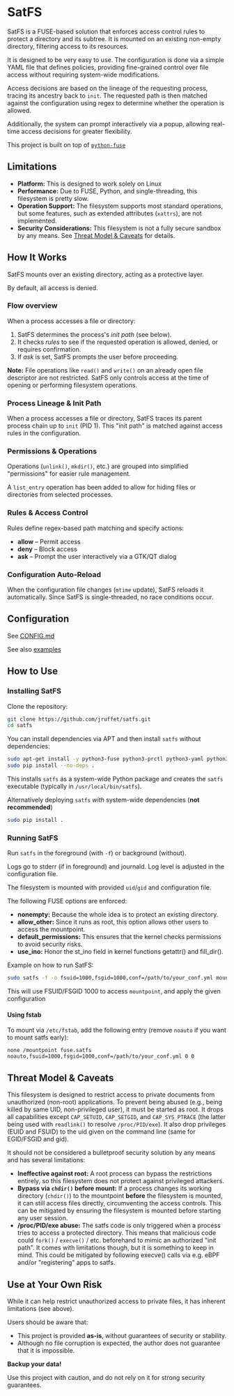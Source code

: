 # SatFS

SatFS is a FUSE-based solution that enforces access control rules to protect a directory and its subtree.
It is mounted on an existing non-empty directory, filtering access to its resources.

It is designed to be very easy to use. The configuration is done via a simple YAML file that defines policies, providing fine-grained control over file access without requiring system-wide modifications.

Access decisions are based on the lineage of the requesting process, tracing its ancestry back to `init`.
The requested path is then matched against the configuration using regex to determine whether the operation is allowed.

Additionally, the system can prompt interactively via a popup, allowing real-time access decisions for greater flexibility.

This project is built on top of [`python-fuse`](https://github.com/libfuse/python-fuse/)

## Limitations

- **Platform:** This is designed to work solely on Linux
- **Performance:** Due to FUSE, Python, and single-threading, this filesystem is pretty slow.
- **Operation Support:** The filesystem supports most standard operations, but some features, such as extended attributes (`xattrs`), are not implemented.
- **Security Considerations:** This filesystem is not a fully secure sandbox by any means. See [Threat Model & Caveats](#threat-model--caveats) for details.


## How It Works
SatFS mounts over an existing directory, acting as a protective layer.

By default, all access is denied.

### Flow overview
When a process accesses a file or directory:
1. SatFS determines the process's *init path* (see below).
2. It checks *rules* to see if the requested operation is allowed, denied, or requires confirmation.
3. If *ask* is set, SatFS prompts the user before proceeding.

**Note:** File operations like `read()` and `write()` on an already open file descriptor are not restricted. SatFS only controls access at the time of opening or performing filesystem operations.

### Process Lineage & Init Path
When a process accesses a file or directory, SatFS traces its parent process chain up to `init` (PID 1). This "init path" is matched against access rules in the configuration.

### Permissions & Operations
Operations (`unlink()`, `mkdir()`, etc.) are grouped into simplified "permissions" for easier rule management.

A `list_entry` operation has been added to allow for hiding files or directories from selected processes.

### Rules & Access Control
Rules define regex-based path matching and specify actions:
- **allow** – Permit access
- **deny** – Block access
- **ask** – Prompt the user interactively via a GTK/QT dialog

### Configuration Auto-Reload
When the configuration file changes (`mtime` update), SatFS reloads it automatically. Since SatFS is single-threaded, no race conditions occur.


## Configuration
See [CONFIG.md](CONFIG.md)

See also [examples](examples/conf)

## How to Use


### Installing SatFS
Clone the repository:

```sh
git clone https://github.com/jruffet/satfs.git
cd satfs
```


You can install dependencies via APT and then install `satfs` without dependencies:

```sh
sudo apt-get install -y python3-fuse python3-prctl python3-yaml python3-systemd
sudo pip install --no-deps .
```
This installs `satfs` as a system-wide Python package and creates the `satfs` executable (typically in `/usr/local/bin/satfs`).

Alternatively deploying `satfs` *with* system-wide dependencies (**not recommended**)
```sh
sudo pip install .
```


### Running SatFS

Run `satfs` in the foreground (with `-f`) or background (without).

Logs go to stderr (if in foreground) and journald. Log level is adjusted in the configuration file.

The filesystem is mounted with provided `uid`/`gid` and configuration file.

The following FUSE options are enforced:

- **nonempty:** Because the whole idea is to protect an existing directory.
- **allow_other:** Since it runs as root, this option allows other users to access the mountpoint.
- **default_permissions:** This ensures that the kernel checks permissions to avoid security risks.
- **use_ino:** Honor the st_ino field in kernel functions getattr() and fill_dir().

Example on how to run SatFS:
```sh
sudo satfs -f -o fsuid=1000,fsgid=1000,conf=/path/to/your_conf.yml mountpoint
```

This will use FSUID/FSGID 1000 to access `mountpoint`, and apply the given configuration

#### Using fstab

To mount via `/etc/fstab`, add the following entry (remove `noauto` if you want to mount satfs early):

```fstab
none /mountpoint fuse.satfs noauto,fsuid=1000,fsgid=1000,conf=/path/to/your_conf.yml 0 0
```


## Threat Model & Caveats

This filesystem is designed to restrict access to private documents from unauthorized (non-root) applications.
To prevent being abused (e.g., being killed by same UID, non-privileged user), it must be started as root. It drops all capabilities except `CAP_SETUID`, `CAP_SETGID`, and `CAP_SYS_PTRACE` (the latter being used with `readlink()` to resolve `/proc/PID/exe`). It also drop privileges (EUID and FSUID) to the uid given on the command line (same for EGID/FSGID and gid).

It should not be considered a bulletproof security solution by any means and has several limitations:

- **Ineffective against root:** A root process can bypass the restrictions entirely, so this filesystem does not protect against privileged attackers.
- **Bypass via `chdir()` before mount:** If a process changes its working directory (`chdir()`) to the mountpoint **before** the filesystem is mounted, it can still access files directly, circumventing the access controls. This can be mitigated by ensuring the filesystem is mounted before starting any user session.
- **/proc/PID/exe abuse:** The satfs code is only triggered when a process tries to access a protected directory. This means that malicious code could `fork()` / `execve()` / etc. beforehand to mimic an authorized "init path". It comes with limitations though, but it is something to keep in mind. This could be mitigated by following execve() calls via e.g. eBPF and/or "registering" apps to satfs.


## Use at Your Own Risk

While it can help restrict unauthorized access to private files, it has inherent limitations (see above).

Users should be aware that:
- This project is provided **as-is**, without guarantees of security or stability.
- Although no file corruption is expected, the author does not guarantee that it is impossible.

**Backup your data!**

Use this project with caution, and do not rely on it for strong security guarantees.
